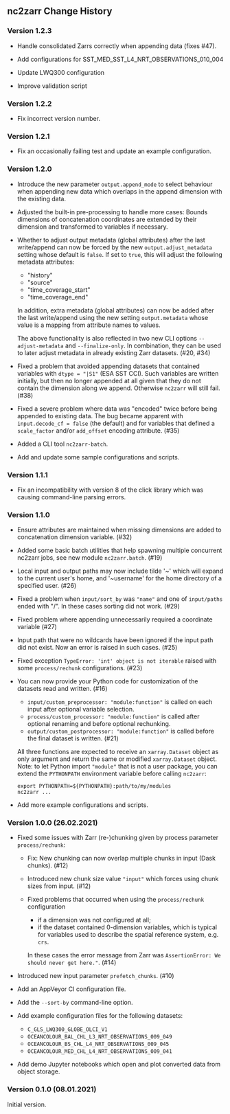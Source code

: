 ## nc2zarr Change History

### Version 1.2.3

* Handle consolidated Zarrs correctly when appending data (fixes #47).

* Add configurations for SST_MED_SST_L4_NRT_OBSERVATIONS_010_004

* Update LWQ300 configuration

* Improve validation script

### Version 1.2.2

* Fix incorrect version number.

### Version 1.2.1

* Fix an occasionally failing test and update an example configuration.

### Version 1.2.0

* Introduce the new parameter `output.append_mode` to select behaviour
  when appending new data which overlaps in the append dimension with the
  existing data.

* Adjusted the built-in pre-processing to handle more cases: 
  Bounds dimensions of concatenation coordinates are extended by their
  dimension and transformed to variables if necessary.

* Whether to adjust output metadata (global attributes) after the last 
  write/append can now be forced by the new `output.adjust_metadata` 
  setting whose default is `false`. If set to `true`, this will adjust 
  the following metadata attributes:
  - "history"
  - "source"
  - "time_coverage_start"
  - "time_coverage_end" 
    
  In addition, extra metadata (global attributes) can now be added 
  after the last write/append using the new setting
  `output.metadata` whose value is a mapping from attribute 
  names to values. 
  
  The above functionality is also reflected in two new CLI options
  `--adjust-metadata` and `--finalize-only`. In combination, they
  can be used to later adjust metadata in already existing Zarr 
  datasets. (#20, #34)
  
* Fixed a problem that avoided appending datasets that contained variables
  with `dtype = "|S1"` (ESA SST CCI). Such variables are written initially, 
  but then no longer appended at all given that they do not contain the 
  dimension along we append. Otherwise `nc2zarr` will still fail. (#38) 

* Fixed a severe problem where data was "encoded" twice before 
  being appended to existing data. The bug became apparent
  with `input.decode_cf = false` (the default) and for variables
  that defined a `scale_factor` and/or `add_offset` encoding
  attribute. (#35)
  
* Added a CLI tool `nc2zarr-batch`. 

* Add and update some sample configurations and scripts.

### Version 1.1.1

* Fix an incompatibility with version 8 of the click library which
  was causing command-line parsing errors.

### Version 1.1.0

* Ensure attributes are maintained when missing dimensions are added to 
  concatenation dimension variable. (#32) 

* Added some basic batch utilities that help spawning multiple concurrent
  nc2zarr jobs, see new module `nc2zarr.batch`. (#19)    
  
* Local input and output paths may now include tilde '~' which will expand 
  to the current user's home, and '~username' for the home directory
  of a specified user. (#26)

* Fixed a problem when `input/sort_by` was `"name"` and one of `input/paths` 
  ended with "/". In these cases sorting did not work. (#29)

* Fixed problem where appending unnecessarily required a coordinate 
  variable (#27)

* Input path that were no wildcards have been ignored if the input path did 
  not exist. Now an error is raised in such cases. (#25)
  
* Fixed exception `TypeError: 'int' object is not iterable`
  raised with some `process/rechunk` configurations. (#23)

* You can now provide your Python code for customization 
  of the datasets read and written. (#16)
  - `input/custom_preprocessor: "module:function"` is called on 
    each input after optional variable selection.
  - `process/custom_processor: "module:function"` is called after 
    optional renaming and before optional rechunking.
  - `output/custom_postprocessor: "module:function"` is called before 
    the final dataset is written. (#21)

  All three functions are expected to receive an `xarray.Dataset` object
  as only argument and return the same or modified `xarray.Dataset` object.
  Note: to let Python import `"module"` that is not a user package,
  you can extend the `PYTHONPATH` environment variable before
  calling `nc2zarr`:
    ```
    export PYTHONPATH=${PYTHONPATH}:path/to/my/modules
    nc2zarr ...
    ``` 

* Add more example configurations and scripts.

### Version 1.0.0 (26.02.2021)

* Fixed some issues with Zarr (re-)chunking given by process parameter
  `process/rechunk`: 
  - Fix: New chunking can now overlap multiple chunks in input 
    (Dask chunks). (#12)
  - Introduced new chunk size value `"input"` which forces using chunk sizes 
    from input. (#12)
  - Fixed problems that occurred when using the `process/rechunk` 
    configuration
    + if a dimension was not configured at all;
    + if the dataset contained 0-dimension variables, which is 
      typical for variables used to describe the spatial reference system, 
      e.g. `crs`.
      
    In these cases the error message from Zarr was
    `AssertionError: We should never get here."`. (#14)

* Introduced new input parameter `prefetch_chunks`. (#10) 

* Add an AppVeyor CI configuration file.

* Add the `--sort-by` command-line option.

* Add example configuration files for the following datasets:
  - `C_GLS_LWQ300_GLOBE_OLCI_V1`
  - `OCEANCOLOUR_BAL_CHL_L3_NRT_OBSERVATIONS_009_049`
  - `OCEANCOLOUR_BS_CHL_L4_NRT_OBSERVATIONS_009_045`
  - `OCEANCOLOUR_MED_CHL_L4_NRT_OBSERVATIONS_009_041`

* Add demo Jupyter notebooks which open and plot converted data from object
  storage.

### Version 0.1.0 (08.01.2021)

Initial version. 
